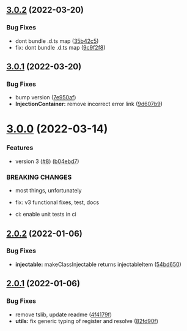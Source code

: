 ## [3.0.2](https://github.com/burketyler/ts-injection/compare/v3.0.1...v3.0.2) (2022-03-20)


### Bug Fixes

* dont bundle .d.ts map ([35b42c5](https://github.com/burketyler/ts-injection/commit/35b42c54d7905dc149de71000a08e72334df6b52))
* fix: dont bundle .d.ts map ([9c9f2f8](https://github.com/burketyler/ts-injection/commit/9c9f2f8938a857ecd025e9e6b65339399c242d18))

## [3.0.1](https://github.com/burketyler/ts-injection/compare/v3.0.0...v3.0.1) (2022-03-20)


### Bug Fixes

* bump version ([7e950af](https://github.com/burketyler/ts-injection/commit/7e950af24b818bd3386e6ca8cf5002fa6afb6cbb))
* **InjectionContainer:** remove incorrect error link ([9d607b9](https://github.com/burketyler/ts-injection/commit/9d607b9c60f9f1ce1161fcbe2993ebc7c9161284))

# [3.0.0](https://github.com/burketyler/ts-injection/compare/v2.0.2...v3.0.0) (2022-03-14)


### Features

* version 3 ([#8](https://github.com/burketyler/ts-injection/issues/8)) ([b04ebd7](https://github.com/burketyler/ts-injection/commit/b04ebd700fc0075aa46ddfd3d99a3436ed9643c9))


### BREAKING CHANGES

* most things, unfortunately

* fix: v3 functional fixes, test, docs

* ci: enable unit tests in ci

## [2.0.2](https://github.com/burketyler/ts-injection/compare/v2.0.1...v2.0.2) (2022-01-06)


### Bug Fixes

* **injectable:** makeClassInjectable returns injectableItem ([54bd650](https://github.com/burketyler/ts-injection/commit/54bd65012a7384bedd580bac8946dfcb0895d40f))

## [2.0.1](https://github.com/burketyler/ts-injection/compare/v2.0.0...v2.0.1) (2022-01-06)


### Bug Fixes

* remove tslib, update readme ([4f4179f](https://github.com/burketyler/ts-injection/commit/4f4179f68cc8c1db83251e00e2a93633f3de39ba))
* **utils:** fix generic typing of register and resolve ([82fd90f](https://github.com/burketyler/ts-injection/commit/82fd90f0b7307bece45a849737f58500d12bebd9))
